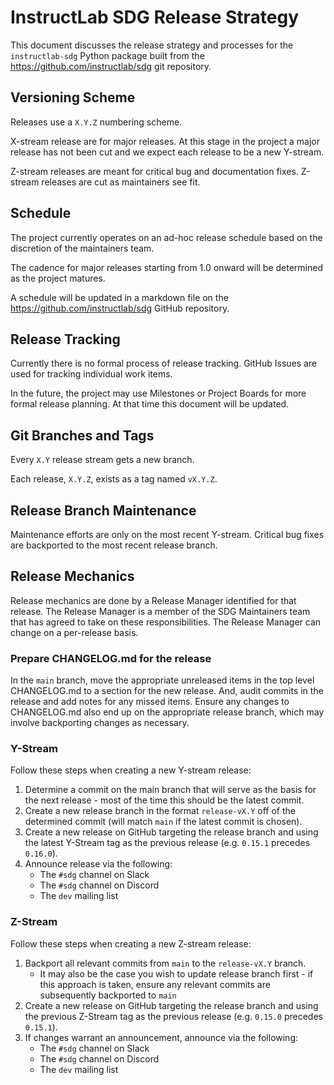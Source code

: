 # InstructLab SDG Release Strategy

This document discusses the release strategy and processes for the
`instructlab-sdg` Python package built from the
<https://github.com/instructlab/sdg> git repository.

## Versioning Scheme

Releases use a `X.Y.Z` numbering scheme.

X-stream release are for major releases. At this stage in the project a major release has not been cut and we expect each release to be a new Y-stream.

Z-stream releases are meant for critical bug and documentation fixes. Z-stream releases are cut as maintainers see fit.

## Schedule

The project currently operates on an ad-hoc release schedule based on the discretion of the maintainers team.

The cadence for major releases starting from 1.0 onward will be determined as the project matures.

A schedule will be updated in a markdown file on the <https://github.com/instructlab/sdg> GitHub repository.

## Release Tracking

Currently there is no formal process of release tracking. GitHub Issues are used for tracking individual work items.

In the future, the project may use Milestones or Project Boards for more formal release planning. At that time this document will be updated.

## Git Branches and Tags

Every `X.Y` release stream gets a new branch.

Each release, `X.Y.Z`, exists as a tag named `vX.Y.Z`.

## Release Branch Maintenance

Maintenance efforts are only on the most recent Y-stream.
Critical bug fixes are backported to the most recent release branch.

## Release Mechanics

Release mechanics are done by a Release Manager identified for that release.
The Release Manager is a member of the SDG Maintainers team that has agreed to take on these responsibilities.
The Release Manager can change on a per-release basis.

### Prepare CHANGELOG.md for the release

In the `main` branch, move the appropriate unreleased items in the top level CHANGELOG.md to a section for the new release. And, audit commits in the release and add notes for any missed items. Ensure any changes to CHANGELOG.md also end up on the appropriate release branch, which may involve backporting changes as necessary.

### Y-Stream

Follow these steps when creating a new Y-stream release:

1. Determine a commit on the main branch that will serve as the basis for the next release - most of the time this should be the latest commit.
1. Create a new release branch in the format `release-vX.Y` off of the determined commit (will match `main` if the latest commit is chosen).
1. Create a new release on GitHub targeting the release branch and using the latest Y-Stream tag as the previous release (e.g. `0.15.1` precedes `0.16.0`).
1. Announce release via the following:
    - The `#sdg` channel on Slack
    - The `#sdg` channel on Discord
    - The `dev` mailing list

### Z-Stream

Follow these steps when creating a new Z-stream release:

1. Backport all relevant commits from `main` to the `release-vX.Y` branch.
    - It may also be the case you wish to update release branch first - if this approach is taken, ensure any relevant commits are subsequently backported to `main`
1. Create a new release on GitHub targeting the release branch and using the previous Z-Stream tag as the previous release (e.g. `0.15.0` precedes `0.15.1`).
1. If changes warrant an announcement, announce via the following:
    - The `#sdg` channel on Slack
    - The `#sdg` channel on Discord
    - The `dev` mailing list
